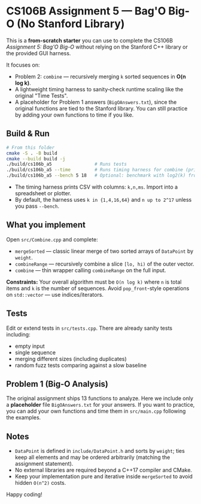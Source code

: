 
# CS106B Assignment 5 — Bag'O Big-O (No Stanford Library)

This is a **from-scratch starter** you can use to complete the CS106B *Assignment 5: Bag'O Big-O*
without relying on the Stanford C++ library or the provided GUI harness.

It focuses on:
- Problem 2: `combine` — recursively merging `k` sorted sequences in **O(n log k)**.
- A lightweight timing harness to sanity‑check runtime scaling like the original "Time Tests".
- A placeholder for Problem 1 answers (`BigOAnswers.txt`), since the original functions are tied
  to the Stanford library. You can still practice by adding your own functions to time if you like.

## Build & Run

```bash
# From this folder
cmake -S . -B build
cmake --build build -j
./build/cs106b_a5                # Runs tests
./build/cs106b_a5 --time         # Runs timing harness for combine (prints CSV)
./build/cs106b_a5 --bench 5 18   # Optional: benchmark with log2(k) from 0..5 and n up to 2^18
```

- The timing harness prints CSV with columns: `k,n,ms`. Import into a spreadsheet or plotter.
- By default, the harness uses `k in {1,4,16,64}` and `n up to 2^17` unless you pass `--bench`.

## What you implement

Open `src/Combine.cpp` and complete:

- `mergeSorted` — classic linear merge of two sorted arrays of `DataPoint` by `weight`.
- `combineRange` — recursively combine a slice `[lo, hi)` of the outer vector.
- `combine` — thin wrapper calling `combineRange` on the full input.

**Constraints:** Your overall algorithm must be `O(n log k)` where `n` is total items and `k` is the
number of sequences. Avoid `pop_front`-style operations on `std::vector` — use indices/iterators.

## Tests

Edit or extend tests in `src/tests.cpp`. There are already sanity tests including:
- empty input
- single sequence
- merging different sizes (including duplicates)
- random fuzz tests comparing against a slow baseline

## Problem 1 (Big-O Analysis)

The original assignment ships 13 functions to analyze. Here we include only a **placeholder** file
`BigOAnswers.txt` for your answers. If you want to practice, you can add your own functions and time
them in `src/main.cpp` following the examples.

## Notes

- `DataPoint` is defined in `include/DataPoint.h` and sorts by `weight`; ties keep all elements and
  may be ordered arbitrarily (matching the assignment statement).
- No external libraries are required beyond a C++17 compiler and CMake.
- Keep your implementation pure and iterative inside `mergeSorted` to avoid hidden `O(n^2)` costs.

Happy coding!
